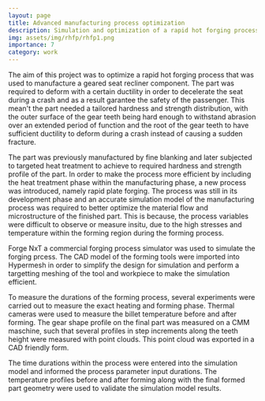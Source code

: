 ```yaml
---
layout: page
title: Advanced manufacturing process optimization
description: Simulation and optimization of a rapid hot forging process.
img: assets/img/rhfp/rhfp1.png
importance: 7
category: work
---
```


The aim of this project was to optimize a rapid hot forging process that was used to manufacture a geared seat recliner component. The part was required to deform with a certain ductility in order to decelerate the seat during a crash and as a result garantee the safety of the passenger. This mean't the part needed a tailored hardness and strength distribution, with the outer surface of the gear teeth being hard enough to withstand abrasion over an extended period of function and the root of the gear teeth to have sufficient ductility to deform during a crash instead of causing a sudden fracture.

The part was previously manufactured by fine blanking and later subjected to targeted heat treatment to achieve to required hardness and strength profile of the part. In order to make the process more efficient by including the heat treatment phase within the manufacturing phase, a new process was introduced, namely rapid plate forging. The process was still in its development phase and an accurate simulation model of the manufacturing process was required to better optimize the material flow and microstructure of the finished part. This is because, the process variables were difficult to observe or measure insitu, due to the high stresses and temperature within the forming region during the forming process.

Forge NxT a commercial forging process simulator was used to simulate the forging prcess. The CAD model of the forming tools were imported into Hypermesh in order to simplify the design for simulation and perform a targetting meshing of the tool and workpiece to make the simulation efficient.

To measure the durations of the forming process, several experiments were carried out to measure the exact heating and forming phase. Thermal cameras were used to measure the billet temperature before and after forming. The gear shape profile on the final part was measured on a CMM maschine, such that several profiles in step increments along the teeth height were measured with point clouds. This point cloud was exported in a CAD friendly form.

The time durations within the process were entered into the simulation model and informed the process parameter input durations. The temperature profiles before and after forming along with the final formed part geometry were used to validate the simulation model results.



